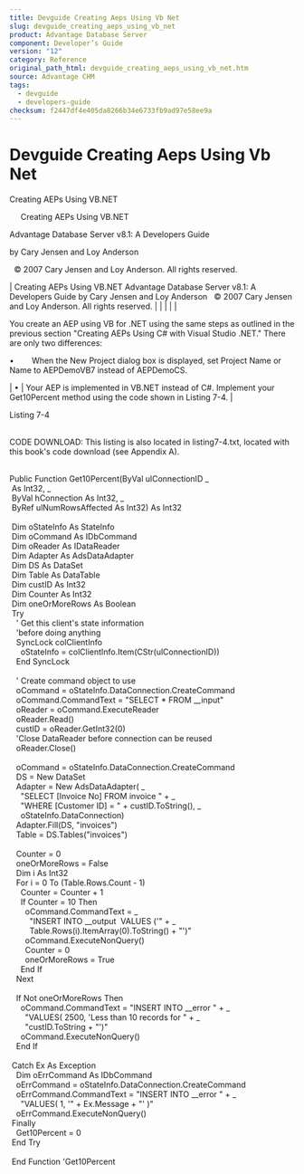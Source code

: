 ```yaml
---
title: Devguide Creating Aeps Using Vb Net
slug: devguide_creating_aeps_using_vb_net
product: Advantage Database Server
component: Developer’s Guide
version: "12"
category: Reference
original_path_html: devguide_creating_aeps_using_vb_net.htm
source: Advantage CHM
tags:
  - devguide
  - developers-guide
checksum: f2447df4e405da8266b34e6733fb9ad97e58ee9a
---
```


# Devguide Creating Aeps Using Vb Net

Creating AEPs Using VB.NET

     Creating AEPs Using VB.NET

Advantage Database Server v8.1: A Developers Guide

by Cary Jensen and Loy Anderson

  © 2007 Cary Jensen and Loy Anderson. All rights reserved.

| Creating AEPs Using VB.NET  Advantage Database Server v8.1: A Developers Guide  by Cary Jensen and Loy Anderson    © 2007 Cary Jensen and Loy Anderson. All rights reserved. |  |  |  |  |

You create an AEP using VB for .NET using the same steps as outlined in the previous section "Creating AEPs Using C# with Visual Studio .NET." There are only two differences:

•        When the New Project dialog box is displayed, set Project Name or Name to AEPDemoVB7 instead of AEPDemoCS.

| • | Your AEP is implemented in VB.NET instead of C#. Implement your Get10Percent method using the code shown in Listing 7-4. |

Listing 7-4

   
CODE DOWNLOAD: This listing is also located in listing7-4.txt, located with this book's code download (see Appendix A).  
 

Public Function Get10Percent(ByVal ulConnectionID \_  
  As Int32, \_  
  ByVal hConnection As Int32, \_  
  ByRef ulNumRowsAffected As Int32) As Int32  
   
  Dim oStateInfo As StateInfo  
  Dim oCommand As IDbCommand  
  Dim oReader As IDataReader  
  Dim Adapter As AdsDataAdapter  
  Dim DS As DataSet  
  Dim Table As DataTable  
  Dim custID As Int32  
  Dim Counter As Int32  
  Dim oneOrMoreRows As Boolean  
  Try  
    ' Get this client's state information   
    'before doing anything  
    SyncLock colClientInfo  
      oStateInfo = colClientInfo.Item(CStr(ulConnectionID))  
    End SyncLock  
   
    ' Create command object to use  
    oCommand = oStateInfo.DataConnection.CreateCommand  
    oCommand.CommandText = "SELECT \* FROM \_\_input"  
    oReader = oCommand.ExecuteReader  
    oReader.Read()  
    custID = oReader.GetInt32(0)  
    'Close DataReader before connection can be reused  
    oReader.Close()  
   
    oCommand = oStateInfo.DataConnection.CreateCommand  
    DS = New DataSet  
    Adapter = New AdsDataAdapter( \_  
      "SELECT [Invoice No] FROM invoice " + \_  
      "WHERE [Customer ID] = " + custID.ToString(), \_  
      oStateInfo.DataConnection)  
    Adapter.Fill(DS, "invoices")  
    Table = DS.Tables("invoices")  
   
    Counter = 0  
    oneOrMoreRows = False  
    Dim i As Int32  
    For i = 0 To (Table.Rows.Count - 1)  
      Counter = Counter + 1  
      If Counter = 10 Then  
        oCommand.CommandText = \_  
          "INSERT INTO \_\_output  VALUES ('" + \_  
          Table.Rows(i).ItemArray(0).ToString() + "')"  
        oCommand.ExecuteNonQuery()  
        Counter = 0  
        oneOrMoreRows = True  
      End If  
    Next  
   
    If Not oneOrMoreRows Then  
      oCommand.CommandText = "INSERT INTO \_\_error " + \_  
        "VALUES( 2500, 'Less than 10 records for " + \_  
        "custID.ToString + "')"  
      oCommand.ExecuteNonQuery()  
    End If  
   
  Catch Ex As Exception  
    Dim oErrCommand As IDbCommand  
    oErrCommand = oStateInfo.DataConnection.CreateCommand  
    oErrCommand.CommandText = "INSERT INTO \_\_error " + \_  
      "VALUES( 1, '" + Ex.Message + "' )"  
    oErrCommand.ExecuteNonQuery()  
  Finally  
    Get10Percent = 0  
  End Try  
   
  End Function 'Get10Percent
